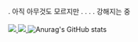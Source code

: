 . 아직 아무것도 모르지만 
. 
.
.
. 강해지는 중
<br>
<br>
<a href="-blank" target="_blank">
  <img src="https://img.shields.io/badge/Java-007396?style=flat-square&logo=Java&logoColor=white"/>
</a>
<a href="https://developer.android.com" target="_blank">
  <img src="https://img.shields.io/badge/Android-3DDC84?style=flat-square&logo=Android&logoColor=white"/>
</a>
![Anurag's GitHub stats](https://github-readme-stats.vercel.app/api?username=YunSeok_Choi&theme=default&show_icons=true)
